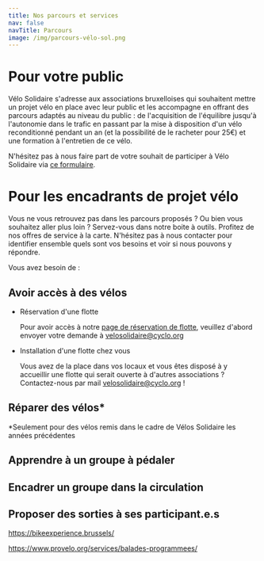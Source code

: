 ```yaml
---
title: Nos parcours et services
nav: false
navTitle: Parcours
image: /img/parcours-vélo-sol.png
---
```

# **P﻿our votre public**

V﻿élo Solidaire s'adresse aux associations bruxelloises qui souhaitent mettre un projet vélo en place avec leur public et les accompagne en offrant des parcours adaptés au niveau du public : de l'acquisition de l'équilibre jusqu'à l'autonomie dans le trafic en passant par la mise à disposition d'un vélo reconditionné pendant un an (et la possibilité de le racheter pour 25€) et une formation à l'entretien de ce vélo.

N'hésitez pas à nous faire part de votre souhait de participer à Vélo Solidaire via [ce formulaire](https://docs.google.com/forms/d/e/1FAIpQLSeeFDRdUBAyHJ_UOU4R6lsb7VYAh_v39RN3zw9hxA-YE6lblw/viewform).

# P﻿our les encadrants de projet vélo

V﻿ous ne vous retrouvez pas dans les parcours proposés ? Ou bien vous souhaitez aller plus loin ? Servez-vous dans notre boite à outils. Profitez de nos offres de service à la carte. N'hésitez pas à nous contacter pour identifier ensemble quels sont vos besoins et voir si nous pouvons y répondre.

V﻿ous avez besoin de :

## A﻿voir accès à des vélos

* R﻿éservation d'une flotte

  P﻿our avoir accès à notre [page de réservation de flotte](https://www.velosolidaire.brussels/locations/abattoirs.fr), veuillez d'abord envoyer votre demande à velosolidaire@cyclo.org 
* I﻿nstallation d'une flotte chez vous

  V﻿ous avez de la place dans vos locaux et vous êtes disposé à y accueillir une flotte qui serait ouverte à d'autres associations ? Contactez-nous par mail velosolidaire@cyclo.org !

## R﻿éparer des vélos*

\*Seulement pour des vélos remis dans le cadre de Vélos Solidaire les années précédentes

## A﻿pprendre à un groupe à pédaler



## E﻿ncadrer un groupe dans la circulation



## P﻿roposer des sorties à ses participant.e.s

https://bikeexperience.brussels/

https://www.provelo.org/services/balades-programmees/